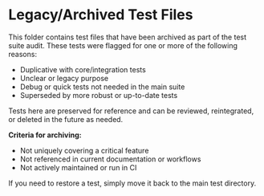 # Legacy/Archived Test Files

This folder contains test files that have been archived as part of the test suite audit. These tests were flagged for one or more of the following reasons:
- Duplicative with core/integration tests
- Unclear or legacy purpose
- Debug or quick tests not needed in the main suite
- Superseded by more robust or up-to-date tests

Tests here are preserved for reference and can be reviewed, reintegrated, or deleted in the future as needed.

**Criteria for archiving:**
- Not uniquely covering a critical feature
- Not referenced in current documentation or workflows
- Not actively maintained or run in CI

If you need to restore a test, simply move it back to the main test directory.
